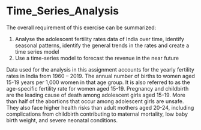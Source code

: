 # Time_Series_Analysis
The overall requirement of this exercise can be summarized:
1. Analyse the adolescent fertility rates data of India over time, identify seasonal patterns,
identify the general trends in the rates and create a time series model
2. Use a time-series model to forecast the revenue in the near future

Data used for the analysis in this assignment accounts for the yearly fertility rates in India
from 1960 – 2019. The annual number of births to women aged 15-19 years per 1,000 women
in that age group. It is also referred to as the age-specific fertility rate for women aged 15-19.
Pregnancy and childbirth are the leading cause of death among adolescent girls aged 15-19.
More than half of the abortions that occur among adolescent girls are unsafe. They also
face higher health risks than adult mothers aged 20-24, including complications from
childbirth contributing to maternal mortality, low baby birth weight, and severe neonatal
conditions.
